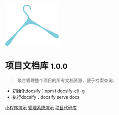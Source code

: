 <!-- _coverpage.md -->

![logo](logo.png)

# 项目文档库 <small>1.0.0</small>

> 聚合管理整个项目的所有文档资源，便于检索查询。

- 初始化docsify：npm i docsify-cli -g
- 执行docsify：docsify serve docs

[小程序演示](#)
[管理系统演示](#)
[项目代码库](https://github.com/wanweisports/sychu-wmall)
